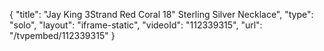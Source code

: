 {
    "title": "Jay King 3Strand Red Coral 18\" Sterling Silver Necklace",
    "type": "solo",
    "layout": "iframe-static",
    "videoId": "112339315",
    "url": "\/tvpembed\/112339315"
}